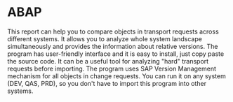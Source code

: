 # ABAP
  This report can help you to compare objects in transport requests across different systems. It allows you to analyze whole system landscape simultaneously and provides the information about relative versions. The program has user-friendly interface and it is easy to install, just copy paste the source code. It can be a useful tool for analyzing "hard" transport requests before importing. The program uses SAP Version Management mechanism for all objects in change requests. You can run it on any system (DEV, QAS, PRD), so you don't have to import this program into other systems.
